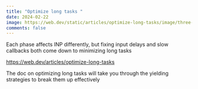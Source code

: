 ```yaml
---
title: "Optimize long tasks "
date: 2024-02-22
image: https://web.dev/static/articles/optimize-long-tasks/image/three-diagrams-depicting-13b4f9ac49a85_1920.png
comments: false
---
```

Each phase affects INP differently, but fixing input delays and slow callbacks both come down to minimizing long tasks

<https://web.dev/articles/optimize-long-tasks>

The doc on optimizing long tasks will take you through the yielding strategies to break them up effectively